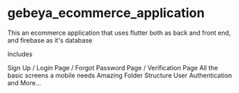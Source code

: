 # gebeya_ecommerce_application

This an ecommerce application that uses flutter both as back and front end, and firebase as it's database

Includes

Sign Up / Login Page / Forgot Password Page / Verification Page
All the basic screens a mobile needs
Amazing Folder Structure
User Authentication
and More...

